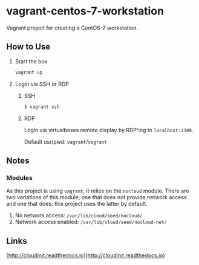 # vagrant-centos-7-workstation

Vagrant project for creating a CentOS-7 workstation.

## How to Use

1. Start the box

    ```sh
    vagrant up
    ```

1. Login via SSH or RDP

    1. SSH

        ```sh
        $ vagrant ssh
        ```

    1. RDP

        Login via virtualboxes remote display by RDP'ing to `localhost:3389`.

        Default usr/pwd: `vagrant`/`vagrant`

## Notes

### Modules

As this project is using `vagrant`, it relies on the `nocloud` module.  There are two variations of this module; one that does not provide network access and one that does; this project uses the latter by default.

1. No network access: `/var/lib/cloud/seed/nocloud/`
1. Network access enabled: `/var/lib/cloud/seed/nocloud-net/`

## Links

[http://cloudinit.readthedocs.io](http://cloudinit.readthedocs.io)
